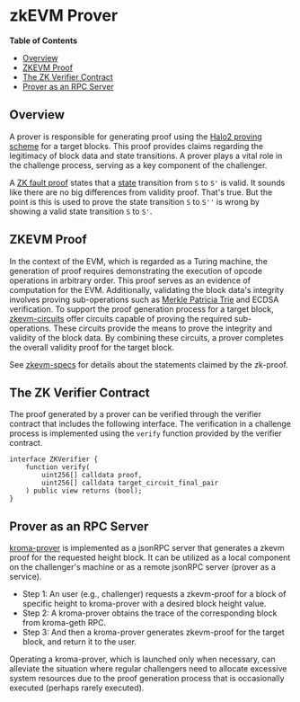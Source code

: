 # zkEVM Prover

<!-- All glossary references in this file. -->

[g-state]: glossary.md#state
[g-zk-fault-proof]: glossary.md#zk-fault-proof
[g-mpt]: glossary.md#merkle-patricia-trie

<!-- START doctoc generated TOC please keep comment here to allow auto update -->
<!-- DON'T EDIT THIS SECTION, INSTEAD RE-RUN doctoc TO UPDATE -->
**Table of Contents**

- [Overview](#overview)
- [ZKEVM Proof](#zkevm-proof)
- [The ZK Verifier Contract](#the-zk-verifier-contract)
- [Prover as an RPC Server](#prover-as-an-rpc-server)

<!-- END doctoc generated TOC please keep comment here to allow auto update -->

## Overview

A prover is responsible for generating proof using the [Halo2 proving scheme](https://zcash.github.io/halo2/)
for a target blocks. This proof provides claims regarding the legitimacy of block data and state transitions.
A prover plays a vital role in the challenge process, serving as a key component of the challenger.

A [ZK fault proof][g-zk-fault-proof] states that a [state][g-state] transition from `S` to `S'` is valid.
It sounds like there are no big differences from validity proof. That's true. But the point is this is used
to prove the state transition `S` to `S''` is wrong by showing a valid state transition `S` to `S'`.

## ZKEVM Proof

In the context of the EVM, which is regarded as a Turing machine, the generation of proof requires demonstrating the
execution of opcode operations in arbitrary order. This proof serves as an evidence of computation for the EVM.
Additionally, validating the block data's integrity involves proving sub-operations such as
[Merkle Patricia Trie][g-mpt] and ECDSA verification.
To support the proof generation process for a target block, [zkevm-circuits] offer circuits capable of proving the
required sub-operations. These circuits provide the means to prove the integrity and validity of the block data.
By combining these circuits, a prover completes the overall validity proof for the target block.

See [zkevm-specs] for details about the statements claimed by the zk-proof.

## The ZK Verifier Contract

The proof generated by a prover can be verified through the verifier contract that includes the following interface.
The verification in a challenge process is implemented using the `verify` function provided by the verifier contract.

```solidity
interface ZKVerifier {
    function verify(
        uint256[] calldata proof,
        uint256[] calldata target_circuit_final_pair
    ) public view returns (bool);
}
```

## Prover as an RPC Server

[kroma-prover](https://github.com/kroma-network/kroma-prover) is implemented as a jsonRPC server that generates a zkevm
proof for the requested height block. It can be utilized as a local component on the challenger's machine
or as a remote jsonRPC server (prover as a service).

- Step 1:  An user (e.g., challenger) requests a zkevm-proof for a block of specific height to kroma-prover with
  a desired block height value.
- Step 2: A kroma-prover obtains the trace of the corresponding block from kroma-geth RPC.
- Step 3: And then a kroma-prover generates zkevm-proof for the target block, and return it to the user.

Operating a kroma-prover, which is launched only when necessary, can alleviate the situation where
regular challengers need to allocate excessive system resources due to the proof generation process
that is occasionally executed (perhaps rarely executed).

[zkevm-circuits]: https://github.com/kroma-network/zkevm-circuits
[zkevm-specs]: https://github.com/kroma-network/zkevm-specs

